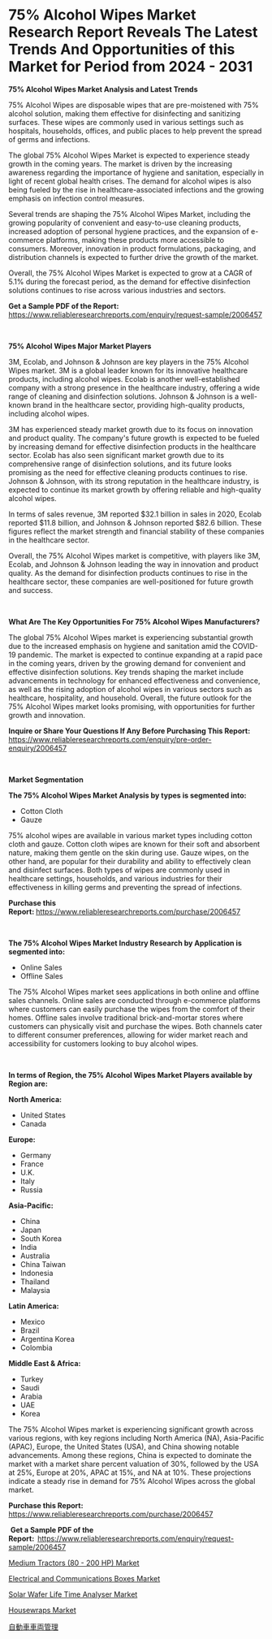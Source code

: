<p><h1>75% Alcohol Wipes Market Research Report Reveals The Latest Trends And Opportunities of this Market for Period from 2024 - 2031</h1></p><p><strong>75% Alcohol Wipes Market Analysis and Latest Trends</strong></p>
<p><p>75% Alcohol Wipes are disposable wipes that are pre-moistened with 75% alcohol solution, making them effective for disinfecting and sanitizing surfaces. These wipes are commonly used in various settings such as hospitals, households, offices, and public places to help prevent the spread of germs and infections.</p><p>The global 75% Alcohol Wipes Market is expected to experience steady growth in the coming years. The market is driven by the increasing awareness regarding the importance of hygiene and sanitation, especially in light of recent global health crises. The demand for alcohol wipes is also being fueled by the rise in healthcare-associated infections and the growing emphasis on infection control measures.</p><p>Several trends are shaping the 75% Alcohol Wipes Market, including the growing popularity of convenient and easy-to-use cleaning products, increased adoption of personal hygiene practices, and the expansion of e-commerce platforms, making these products more accessible to consumers. Moreover, innovation in product formulations, packaging, and distribution channels is expected to further drive the growth of the market.</p><p>Overall, the 75% Alcohol Wipes Market is expected to grow at a CAGR of 5.1% during the forecast period, as the demand for effective disinfection solutions continues to rise across various industries and sectors.</p></p>
<p><strong>Get a Sample PDF of the Report:&nbsp;</strong> <a href="https://www.reliableresearchreports.com/enquiry/request-sample/2006457">https://www.reliableresearchreports.com/enquiry/request-sample/2006457</a></p>
<p>&nbsp;</p>
<p><strong>75% Alcohol Wipes Major Market Players</strong></p>
<p><p>3M, Ecolab, and Johnson & Johnson are key players in the 75% Alcohol Wipes market. 3M is a global leader known for its innovative healthcare products, including alcohol wipes. Ecolab is another well-established company with a strong presence in the healthcare industry, offering a wide range of cleaning and disinfection solutions. Johnson & Johnson is a well-known brand in the healthcare sector, providing high-quality products, including alcohol wipes.</p><p>3M has experienced steady market growth due to its focus on innovation and product quality. The company's future growth is expected to be fueled by increasing demand for effective disinfection products in the healthcare sector. Ecolab has also seen significant market growth due to its comprehensive range of disinfection solutions, and its future looks promising as the need for effective cleaning products continues to rise. Johnson & Johnson, with its strong reputation in the healthcare industry, is expected to continue its market growth by offering reliable and high-quality alcohol wipes.</p><p>In terms of sales revenue, 3M reported $32.1 billion in sales in 2020, Ecolab reported $11.8 billion, and Johnson & Johnson reported $82.6 billion. These figures reflect the market strength and financial stability of these companies in the healthcare sector.</p><p>Overall, the 75% Alcohol Wipes market is competitive, with players like 3M, Ecolab, and Johnson & Johnson leading the way in innovation and product quality. As the demand for disinfection products continues to rise in the healthcare sector, these companies are well-positioned for future growth and success.</p></p>
<p>&nbsp;</p>
<p><strong>What Are The Key Opportunities For 75% Alcohol Wipes Manufacturers?</strong></p>
<p><p>The global 75% Alcohol Wipes market is experiencing substantial growth due to the increased emphasis on hygiene and sanitation amid the COVID-19 pandemic. The market is expected to continue expanding at a rapid pace in the coming years, driven by the growing demand for convenient and effective disinfection solutions. Key trends shaping the market include advancements in technology for enhanced effectiveness and convenience, as well as the rising adoption of alcohol wipes in various sectors such as healthcare, hospitality, and household. Overall, the future outlook for the 75% Alcohol Wipes market looks promising, with opportunities for further growth and innovation.</p></p>
<p><strong>Inquire or Share Your Questions If Any Before Purchasing This Report:</strong> <a href="https://www.reliableresearchreports.com/enquiry/pre-order-enquiry/2006457">https://www.reliableresearchreports.com/enquiry/pre-order-enquiry/2006457</a></p>
<p>&nbsp;</p>
<p><strong>Market Segmentation</strong></p>
<p><strong>The 75% Alcohol Wipes Market Analysis by types is segmented into:</strong></p>
<p><ul><li>Cotton Cloth</li><li>Gauze</li></ul></p>
<p><p>75% alcohol wipes are available in various market types including cotton cloth and gauze. Cotton cloth wipes are known for their soft and absorbent nature, making them gentle on the skin during use. Gauze wipes, on the other hand, are popular for their durability and ability to effectively clean and disinfect surfaces. Both types of wipes are commonly used in healthcare settings, households, and various industries for their effectiveness in killing germs and preventing the spread of infections.</p></p>
<p><strong>Purchase this Report:&nbsp;</strong><a href="https://www.reliableresearchreports.com/purchase/2006457">https://www.reliableresearchreports.com/purchase/2006457</a></p>
<p>&nbsp;</p>
<p><strong>The 75% Alcohol Wipes Market Industry Research by Application is segmented into:</strong></p>
<p><ul><li>Online Sales</li><li>Offline Sales</li></ul></p>
<p><p>The 75% Alcohol Wipes market sees applications in both online and offline sales channels. Online sales are conducted through e-commerce platforms where customers can easily purchase the wipes from the comfort of their homes. Offline sales involve traditional brick-and-mortar stores where customers can physically visit and purchase the wipes. Both channels cater to different consumer preferences, allowing for wider market reach and accessibility for customers looking to buy alcohol wipes.</p></p>
<p>&nbsp;</p>
<p><strong>In terms of Region, the 75% Alcohol Wipes Market Players available by Region are:</strong></p>
<p>
    <p> <strong> North America: </strong>
        <ul>
            <li>United States</li>
            <li>Canada</li>
        </ul>
        </p> 
    <p> <strong> Europe: </strong>
        <ul>
            <li>Germany</li>
            <li>France</li>
            <li>U.K.</li>
            <li>Italy</li>
            <li>Russia</li>
        </ul>
        </p> 
    <p> <strong> Asia-Pacific: </strong>
        <ul>
            <li>China</li>
            <li>Japan</li>
            <li>South Korea</li>
            <li>India</li>
            <li>Australia</li>
            <li>China Taiwan</li>
            <li>Indonesia</li>
            <li>Thailand</li>
            <li>Malaysia</li>
        </ul>
        </p> 
    <p> <strong> Latin America: </strong>
        <ul>
            <li>Mexico</li>
            <li>Brazil</li>
            <li>Argentina Korea</li>
            <li>Colombia</li>
        </ul>
        </p> 
    <p> <strong> Middle East & Africa: </strong>
        <ul>
            <li>Turkey</li>
            <li>Saudi</li>
            <li>Arabia</li>
            <li>UAE</li>
            <li>Korea</li>
        </ul>
    </p>
    </p>
<p><p>The 75% Alcohol Wipes market is experiencing significant growth across various regions, with key regions including North America (NA), Asia-Pacific (APAC), Europe, the United States (USA), and China showing notable advancements. Among these regions, China is expected to dominate the market with a market share percent valuation of 30%, followed by the USA at 25%, Europe at 20%, APAC at 15%, and NA at 10%. These projections indicate a steady rise in demand for 75% Alcohol Wipes across the global market.</p></p>
<p><strong>Purchase this Report: </strong><a href="https://www.reliableresearchreports.com/purchase/2006457">https://www.reliableresearchreports.com/purchase/2006457</a></p>
<p>&nbsp;<strong>Get a Sample PDF of the Report:&nbsp;&nbsp;</strong><a href="https://www.reliableresearchreports.com/enquiry/request-sample/2006457">https://www.reliableresearchreports.com/enquiry/request-sample/2006457</a></p>
<p><strong></strong></p>
<p><p><a href="https://github.com/okotobwrhuteie/Market-Research-Report-List-1/blob/main/medium-tractors-80-200-hp-market.md">Medium Tractors (80 - 200 HP) Market</a></p><p><a href="https://github.com/myacatherineblakecaczo9vcsw/Market-Research-Report-List-1/blob/main/electrical-and-communications-boxes-market.md">Electrical and Communications Boxes Market</a></p><p><a href="https://meowing-lemming-dd3.notion.site/Solar-Wafer-Life-Time-Analyser-Market-Share-Market-New-Trends-Analysis-Report-By-Type-By-Applicat-fe5ecd5f183b412ead177cc5a4288153">Solar Wafer Life Time Analyser Market</a></p><p><a href="https://issuu.com/reportprime-2/docs/housewraps-market-size-2030.pptx">Housewraps Market</a></p><p><a href="https://github.com/ycmtqqhvk3273/Market-Research-Report-List-1/blob/main/4715625185034.md">自動車車両管理</a></p></p>